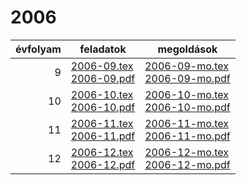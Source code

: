 # 2006

| évfolyam | feladatok | megoldások |
|---:|---|---|
| 9|[2006-09.tex](2006-09.tex) <br> [2006-09.pdf](2006-09.pdf) | [2006-09-mo.tex](2006-09-mo.tex) <br> [2006-09-mo.pdf](2006-09-mo.pdf)|
| 10|[2006-10.tex](2006-10.tex) <br> [2006-10.pdf](2006-10.pdf) | [2006-10-mo.tex](2006-10-mo.tex) <br> [2006-10-mo.pdf](2006-09-mo.pdf)|
| 11|[2006-11.tex](2006-11.tex) <br> [2006-11.pdf](2006-11.pdf) | [2006-11-mo.tex](2006-11-mo.tex) <br> [2006-11-mo.pdf](2006-09-mo.pdf)|
| 12|[2006-12.tex](2006-12.tex) <br> [2006-12.pdf](2006-12.pdf) | [2006-12-mo.tex](2006-12-mo.tex) <br> [2006-12-mo.pdf](2006-09-mo.pdf)|
